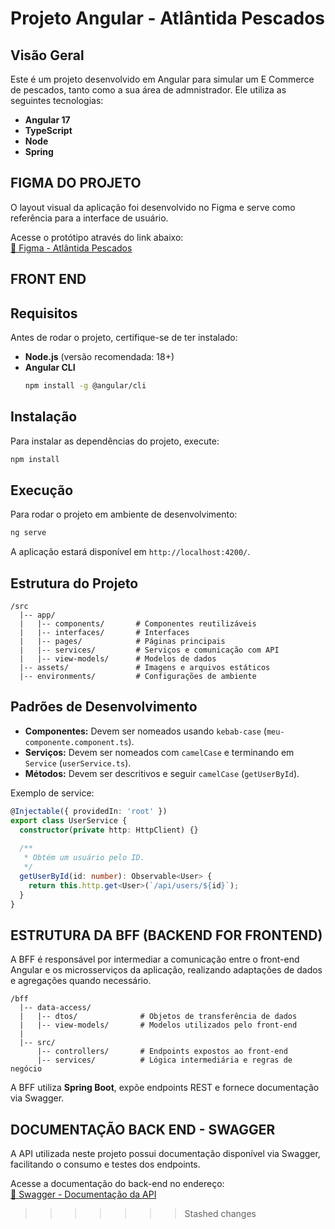 
# Projeto Angular - Atlântida Pescados

## Visão Geral
Este é um projeto desenvolvido em Angular para simular um E Commerce de pescados, tanto como a sua área de admnistrador. Ele utiliza as seguintes tecnologias:

- **Angular 17**
- **TypeScript**
- **Node**
- **Spring**

## FIGMA DO PROJETO
O layout visual da aplicação foi desenvolvido no Figma e serve como referência para a interface de usuário.

Acesse o protótipo através do link abaixo:  
[🔗 Figma - Atlântida Pescados](https://www.figma.com/file/EXEMPLO/Atlantida-Pescados)

## FRONT END

## Requisitos
Antes de rodar o projeto, certifique-se de ter instalado:
- **Node.js** (versão recomendada: 18+)
- **Angular CLI**
  ```sh
  npm install -g @angular/cli
  ```

## Instalação
Para instalar as dependências do projeto, execute:
```sh
npm install
```

## Execução
Para rodar o projeto em ambiente de desenvolvimento:
```sh
ng serve
```
A aplicação estará disponível em `http://localhost:4200/`.

## Estrutura do Projeto
```
/src
  |-- app/
  |   |-- components/       # Componentes reutilizáveis
  |   |-- interfaces/       # Interfaces
  |   |-- pages/            # Páginas principais
  |   |-- services/         # Serviços e comunicação com API
  |   |-- view-models/      # Modelos de dados
  |-- assets/               # Imagens e arquivos estáticos
  |-- environments/         # Configurações de ambiente
```

## Padrões de Desenvolvimento
- **Componentes:** Devem ser nomeados usando `kebab-case` (`meu-componente.component.ts`).
- **Serviços:** Devem ser nomeados com `camelCase` e terminando em `Service` (`userService.ts`).
- **Métodos:** Devem ser descritivos e seguir `camelCase` (`getUserById`).

Exemplo de service:
```ts
@Injectable({ providedIn: 'root' })
export class UserService {
  constructor(private http: HttpClient) {}
  
  /**
   * Obtém um usuário pelo ID.
   */
  getUserById(id: number): Observable<User> {
    return this.http.get<User>(`/api/users/${id}`);
  }
}
```

## ESTRUTURA DA BFF (BACKEND FOR FRONTEND)
A BFF é responsável por intermediar a comunicação entre o front-end Angular e os microsserviços da aplicação, realizando adaptações de dados e agregações quando necessário.

```
/bff
  |-- data-access/
  |   |-- dtos/              # Objetos de transferência de dados
  |   |-- view-models/       # Modelos utilizados pelo front-end
  |
  |-- src/
      |-- controllers/       # Endpoints expostos ao front-end
      |-- services/          # Lógica intermediária e regras de negócio
```

A BFF utiliza **Spring Boot**, expõe endpoints REST e fornece documentação via Swagger.

## DOCUMENTAÇÃO BACK END - SWAGGER
A API utilizada neste projeto possui documentação disponível via Swagger, facilitando o consumo e testes dos endpoints.

Acesse a documentação do back-end no endereço:  
[🔗 Swagger - Documentação da API](http://localhost:8080/swagger-ui.html)
>>>>>>> Stashed changes
